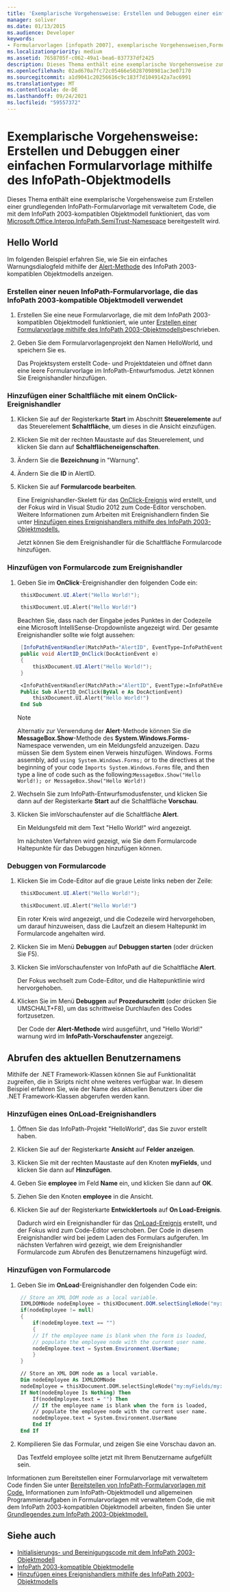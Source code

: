 ```yaml
---
title: 'Exemplarische Vorgehensweise: Erstellen und Debuggen einer einfachen Formularvorlage mithilfe des InfoPath-Objektmodells'
manager: soliver
ms.date: 01/13/2015
ms.audience: Developer
keywords:
- Formularvorlagen [infopath 2007], exemplarische Vorgehensweisen,Formularvorlagen [InfoPath 2007], Erstellen von InfoPath 2003-kompatiblen,InfoPath 2003-kompatiblen Formularvorlagen, exemplarische Vorgehensweisen
ms.localizationpriority: medium
ms.assetid: 7658705f-c062-49a1-bea6-837737df2425
description: Dieses Thema enthält eine exemplarische Vorgehensweise zum Erstellen einer grundlegenden InfoPath-Formularvorlage mit verwaltetem Code, die mit dem von Microsoft bereitgestellten InfoPath 2003-kompatiblen Objektmodell funktioniert. Office.Interop.InfoPath.SemiTrust-Namespace.
ms.openlocfilehash: 02ad670a7fc72c05466e50287098981ac3e07170
ms.sourcegitcommit: a1d9041c20256616c9c183f7d1049142a7ac6991
ms.translationtype: MT
ms.contentlocale: de-DE
ms.lasthandoff: 09/24/2021
ms.locfileid: "59557372"
---
```

# <a name="walkthrough-create-and-debug-a-basic-form-template-using-the-infopath-object-model"></a>Exemplarische Vorgehensweise: Erstellen und Debuggen einer einfachen Formularvorlage mithilfe des InfoPath-Objektmodells

Dieses Thema enthält eine exemplarische Vorgehensweise zum Erstellen einer grundlegenden InfoPath-Formularvorlage mit verwaltetem Code, die mit dem InfoPath 2003-kompatiblen Objektmodell funktioniert, das vom [Microsoft.Office.Interop.InfoPath.SemiTrust-Namespace](https://msdn.microsoft.com/library/Microsoft.Office.Interop.InfoPath.SemiTrust.aspx) bereitgestellt wird. 
  
## <a name="hello-world"></a>Hello World

Im folgenden Beispiel erfahren Sie, wie Sie ein einfaches Warnungsdialogfeld mithilfe der [Alert-Methode](https://msdn.microsoft.com/library/Microsoft.Office.Interop.InfoPath.SemiTrust.UI2.Alert.aspx) des InfoPath 2003-kompatiblen Objektmodells anzeigen. 
  
### <a name="create-a-new-infopath-form-template-that-works-with-the-infopath-2003-compatible-object-model"></a>Erstellen einer neuen InfoPath-Formularvorlage, die das InfoPath 2003-kompatible Objektmodell verwendet

1. Erstellen Sie eine neue Formularvorlage, die mit dem InfoPath 2003-kompatiblen Objektmodell funktioniert, wie unter [Erstellen einer Formularvorlage mithilfe des InfoPath 2003-Objektmodells](how-to-create-a-form-template-using-the-infopath-2003-object-model.md)beschrieben.
    
2. Geben Sie dem Formularvorlagenprojekt den Namen HelloWorld, und speichern Sie es. 
    
   Das Projektsystem erstellt Code- und Projektdateien und öffnet dann eine leere Formularvorlage im InfoPath-Entwurfsmodus. Jetzt können Sie Ereignishandler hinzufügen.
    
### <a name="add-a-button-with-an-onclick-event-handler"></a>Hinzufügen einer Schaltfläche mit einem OnClick-Ereignishandler

1. Klicken Sie auf der Registerkarte **Start** im Abschnitt **Steuerelemente** auf das Steuerelement **Schaltfläche**, um dieses in die Ansicht einzufügen. 
    
2. Klicken Sie mit der rechten Maustaste auf das Steuerelement, und klicken Sie dann auf **Schaltflächeneigenschaften**.
    
3. Ändern Sie die **Bezeichnung** in "Warnung".
    
4. Ändern Sie die **ID** in AlertID.
    
5. Klicken Sie auf **Formularcode bearbeiten**.
    
   Eine Ereignishandler-Skelett für das [OnClick-Ereignis](https://msdn.microsoft.com/library/Microsoft.Office.Interop.InfoPath.SemiTrust._ButtonEventSink_Event.OnClick.aspx) wird erstellt, und der Fokus wird in Visual Studio 2012 zum Code-Editor verschoben. Weitere Informationen zum Arbeiten mit Ereignishandlern finden Sie unter [Hinzufügen eines Ereignishandlers mithilfe des InfoPath 2003-Objektmodells.](how-to-add-an-event-handler-using-the-infopath-2003-object-model.md) 
    
   Jetzt können Sie dem Ereignishandler für die Schaltfläche Formularcode hinzufügen.
    
### <a name="add-form-code-to-the-event-handler"></a>Hinzufügen von Formularcode zum Ereignishandler

1. Geben Sie im **OnClick**-Ereignishandler den folgenden Code ein: 
    
   ```cs
    thisXDocument.UI.Alert("Hello World!");
   ```

   ```vb
    thisXDocument.UI.Alert("Hello World!")
   ```

   Beachten Sie, dass nach der Eingabe jedes Punktes in der Codezeile eine Microsoft IntelliSense-Dropdownliste angezeigt wird. Der gesamte Ereignishandler sollte wie folgt aussehen:
    
   ```cs
    [InfoPathEventHandler(MatchPath="AlertID", EventType=InfoPathEventType.OnClick)]
    public void AlertID_OnClick(DocActionEvent e)
    {
        thisXDocument.UI.Alert("Hello World!");
    }
   ```

   ```vb
    <InfoPathEventHandler(MatchPath:="AlertID", EventType:=InfoPathEventType.OnClick)>
    Public Sub AlertID_OnClick(ByVal e As DocActionEvent)
        thisXDocument.UI.Alert("Hello World!")
    End Sub
   ```

   > [!NOTE]
   > Alternativ zur Verwendung der **Alert**-Methode können Sie die **MessageBox.Show**-Methode des **System.Windows.Forms**-Namespace verwenden, um ein Meldungsfeld anzuzeigen. Dazu müssen Sie dem System einen Verweis hinzufügen. Windows. Forms assembly, add `using System.Windows.Forms;` or to the directives at the beginning of your code `Imports System.Windows.Forms` file, and then type a line of code such as the following:`MessageBox.Show("Hello World!); or MessageBox.Show("Hello World!)`
  
2. Wechseln Sie zum InfoPath-Entwurfsmodusfenster, und klicken Sie dann auf der Registerkarte **Start** auf die Schaltfläche **Vorschau**. 
    
3. Klicken Sie imVorschaufenster auf die Schaltfläche **Alert**. 
    
   Ein Meldungsfeld mit dem Text "Hello World!" wird angezeigt.
    
   Im nächsten Verfahren wird gezeigt, wie Sie dem Formularcode Haltepunkte für das Debuggen hinzufügen können.
    
### <a name="debug-form-code"></a>Debuggen von Formularcode

1. Klicken Sie im Code-Editor auf die graue Leiste links neben der Zeile:
    
   ```cs
    thisXDocument.UI.Alert("Hello World!");
   ```

   ```vb
    thisXDocument.UI.Alert("Hello World!")
   ```

   Ein roter Kreis wird angezeigt, und die Codezeile wird hervorgehoben, um darauf hinzuweisen, dass die Laufzeit an diesem Haltepunkt im Formularcode angehalten wird.
    
2. Klicken Sie im Menü **Debuggen** auf **Debuggen starten** (oder drücken Sie F5). 
    
3. Klicken Sie imVorschaufenster von InfoPath auf die Schaltfläche **Alert**. 
    
   Der Fokus wechselt zum Code-Editor, und die Haltepunktlinie wird hervorgehoben.
    
4. Klicken Sie im Menü **Debuggen** auf **Prozedurschritt** (oder drücken Sie UMSCHALT+F8), um das schrittweise Durchlaufen des Codes fortzusetzen. 
    
   Der Code der **Alert-Methode** wird ausgeführt, und "Hello World!" warnung wird im **InfoPath-Vorschaufenster** angezeigt. 
    
## <a name="getting-the-current-users-name"></a>Abrufen des aktuellen Benutzernamens

Mithilfe der .NET Framework-Klassen können Sie auf Funktionalität zugreifen, die in Skripts nicht ohne weiteres verfügbar war. In diesem Beispiel erfahren Sie, wie der Name des aktuellen Benutzers über die .NET Framework-Klassen abgerufen werden kann.
  
### <a name="add-an-onload-event-handler"></a>Hinzufügen eines OnLoad-Ereignishandlers

1. Öffnen Sie das InfoPath-Projekt "HelloWorld", das Sie zuvor erstellt haben.
    
2. Klicken Sie auf der Registerkarte **Ansicht** auf **Felder anzeigen**.
    
3. Klicken Sie mit der rechten Maustaste auf den Knoten **myFields**, und klicken Sie dann auf **Hinzufügen**.
    
4. Geben Sie **employee** im Feld **Name** ein, und klicken Sie dann auf **OK**.
    
5. Ziehen Sie den Knoten **employee** in die Ansicht. 
    
6. Klicken Sie auf der Registerkarte **Entwicklertools** auf **On Load-Ereignis**.
    
   Dadurch wird ein Ereignishandler für das [OnLoad-Ereignis](https://msdn.microsoft.com/library/Microsoft.Office.Interop.InfoPath.SemiTrust._XDocumentEventSink2_Event.OnLoad.aspx) erstellt, und der Fokus wird zum Code-Editor verschoben. Der Code in diesem Ereignishandler wird bei jedem Laden des Formulars aufgerufen. Im nächsten Verfahren wird gezeigt, wie dem Ereignishandler Formularcode zum Abrufen des Benutzernamens hinzugefügt wird. 
    
### <a name="add-form-code"></a>Hinzufügen von Formularcode 

1. Geben Sie im **OnLoad**-Ereignishandler den folgenden Code ein: 
    
   ```cs
    // Store an XML DOM node as a local variable.
    IXMLDOMNode nodeEmployee = thisXDocument.DOM.selectSingleNode("my:myFields/my:employee");
    if(nodeEmployee != null)
    {
        if(nodeEmployee.text == "")
        {
        // If the employee name is blank when the form is loaded, 
        // populate the employee node with the current user name.
        nodeEmployee.text = System.Environment.UserName;
        }
    }
   ```

   ```vb
    // Store an XML DOM node as a local variable.
    Dim nodeEmployee As IXMLDOMNode
    nodeEmployee = thisXDocument.DOM.selectSingleNode("my:myFields/my:employee");
    If Not(nodeEmployee Is Nothing) Then
        If(nodeEmployee.text = "") Then
        // If the employee name is blank when the form is loaded, 
        // populate the employee node with the current user name.
        nodeEmployee.text = System.Environment.UserName
        End If
    End If
   ```

2. Kompilieren Sie das Formular, und zeigen Sie eine Vorschau davon an.
    
   Das Textfeld employee sollte jetzt mit Ihrem Benutzername aufgefüllt sein. 
    
Informationen zum Bereitstellen einer Formularvorlage mit verwaltetem Code finden Sie unter [Bereitstellen von InfoPath-Formularvorlagen mit Code.](how-to-deploy-infopath-form-templates-with-code.md) Informationen zum InfoPath-Objektmodell und allgemeinen Programmieraufgaben in Formularvorlagen mit verwaltetem Code, die mit dem InfoPath 2003-kompatiblen Objektmodell arbeiten, finden Sie unter [Grundlegendes zum InfoPath 2003-Objektmodell.](understanding-the-infopath-2003-object-model.md) 
  
## <a name="see-also"></a>Siehe auch

- [Initialisierungs- und Bereinigungscode mit dem InfoPath 2003-Objektmodell](initialization-and-clean-up-code-using-infopath-2003-object-model.md)
- [InfoPath 2003-kompatible Objektmodelle](infopath-2003-compatible-object-models.md)
- [Hinzufügen eines Ereignishandlers mithilfe des InfoPath 2003-Objektmodells](how-to-add-an-event-handler-using-the-infopath-2003-object-model.md)


